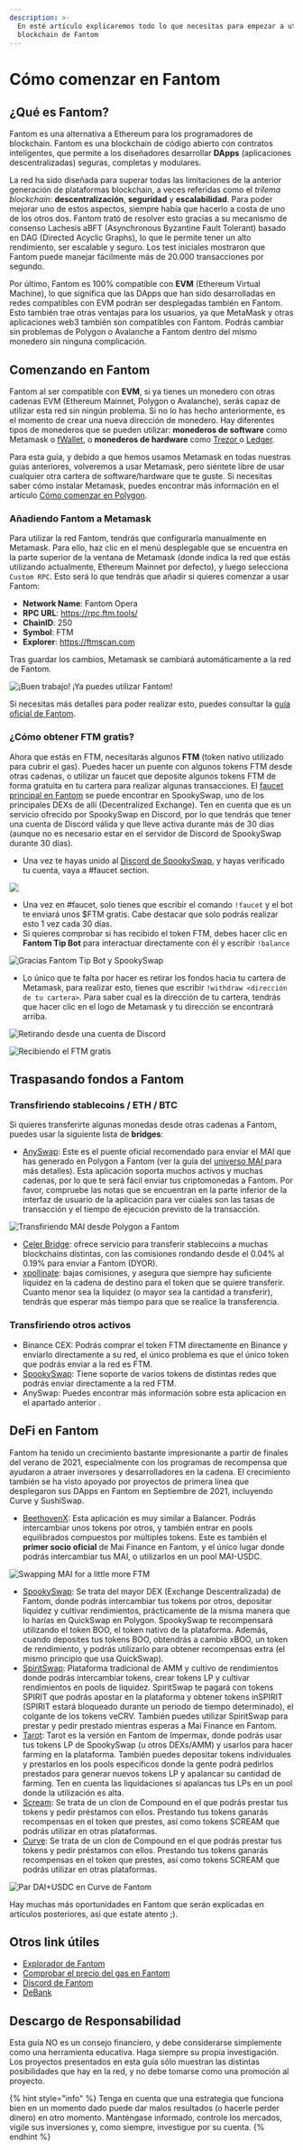 ```yaml
---
description: >-
  En esté artículo explicaremos todo lo que necesitas para empezar a utilizar la
  blockchain de Fantom
---
```


# Cómo comenzar en Fantom

## ¿Qué es Fantom?

Fantom es una alternativa a Ethereum para los programadores de blockchain. Fantom es una blockchain de código abierto con contratos inteligentes, que permite a los diseñadores desarrollar **DApps** (aplicaciones descentralizadas) seguras, completas y modulares.

La red ha sido diseñada para superar todas las limitaciones de la anterior generación de plataformas blockchain, a veces referidas como el _trilema blockchain_: **descentralización**, **seguridad** y **escalabilidad**. Para poder mejorar uno de estos aspectos, siempre había que hacerlo a costa de uno de los otros dos. Fantom trató de resolver esto gracias a su mecanismo de consenso Lachesis aBFT (Asynchronous Byzantine Fault Tolerant) basado en DAG (Directed Acyclic Graphs), lo que le permite tener un alto rendimiento, ser escalable y seguro. Los test iniciales mostraron que Fantom puede manejar fácilmente más de 20.000 transacciones por segundo.

Por último, Fantom es 100% compatible con **EVM** (Ethereum Virtual Machine), lo que significa que las DApps que han sido desarrolladas en redes compatibles con EVM podrán ser desplegadas también en Fantom. Esto también trae otras ventajas para los usuarios, ya que MetaMask y otras aplicaciones web3 también son compatibles con Fantom. Podrás cambiar sin problemas de Polygon o Avalanche a Fantom dentro del mismo monedero sin ninguna complicación.

## Comenzando en Fantom

Fantom al ser compatible con **EVM**, si ya tienes un monedero con otras cadenas EVM (Ethereum Mainnet, Polygon o Avalanche), serás capaz de utilizar esta red sin ningún problema. Si no lo has hecho anteriormente, es el momento de crear una nueva dirección de monedero. Hay diferentes tipos de monederos que se pueden utilizar: **monederos de software** como Metamask o [fWallet](https://pwawallet.fantom.network/#/), o **monederos de hardware** como [Trezor ](https://trezor.io/coins/)o [Ledger](https://fantom.foundation/blog/how-to-set-up-your-ledger-nano-s-x-with-fantom/?\_\_cf\_chl\_jschl\_tk\_\_=pmd\_yGSaskxM9Y.hIl5QLRLLktRbV9OAJvYIVHg5DDa6Pw0-1634317961-0-gqNtZGzNAlCjcnBszQiR).

Para esta guía, y debido a que hemos usamos Metamask en todas nuestras guías anteriores, volveremos a usar Metamask, pero siéntete libre de usar cualquier otra cartera de software/hardware que te guste. Si necesitas saber cómo instalar Metamask, puedes encontrar más información en el artículo [Cómo comenzar en Polygon](https://qidao-qimps.gitbook.io/mai-finance-tutorials/v/espanol/tutoriales-de-polygon/how-to-get-started-on-polygon).

### Añadiendo Fantom a Metamask

Para utilizar la red Fantom, tendrás que configurarla manualmente en Metamask. Para ello, haz clic en el menú desplegable que se encuentra en la parte superior de la ventana de Metamask (donde indica la red que estás utilizando actualmente, Ethereum Mainnet por defecto), y luego selecciona `Custom RPC`. Esto será lo que tendrás que añadir si quieres comenzar a usar Fantom:

* **Network Name**: Fantom Opera
* **RPC URL**: https://rpc.ftm.tools/
* **ChainID**: 250
* **Symbol**: FTM
* **Explorer**: https://ftmscan.com

Tras guardar los cambios, Metamask se cambiará automáticamente a la red de Fantom.

![¡Buen trabajo! ¡Ya puedes utilizar Fantom!](<../../.gitbook/assets/image (41).png>)

Si necesitas más detalles para poder realizar esto, puedes consultar la [guía oficial de Fantom](https://docs.fantom.foundation/tutorials/set-up-metamask).

### ¿Cómo obtener FTM gratis?

Ahora que estás en FTM, necesitarás algunos **FTM** (token nativo utilizado para cubrir el gas). Puedes hacer un puente con algunos tokens FTM desde otras cadenas, o utilizar un faucet que deposite algunos tokens FTM de forma gratuita en tu cartera para realizar algunas transacciones. El [faucet principal en Fantom](https://docs.spookyswap.finance/getting-started/how-to-get-fantom-gas) se puede encontrar en SpookySwap, uno de los principales DEXs de allí (Decentralized Exchange). Ten en cuenta que es un servicio ofrecido por SpookySwap en Discord, por lo que tendrás que tener una cuenta de Discord válida y que lleve activa durante más de 30 días (aunque no es necesario estar en el servidor de Discord de SpookySwap durante 30 días).

* Una vez te hayas unido al [Discord de SpookySwap](http://discord.gg/AqbsWsWDgn), y hayas verificado tu cuenta, vaya a #faucet section.

![](<../../.gitbook/assets/image (42).png>)

* Una vez en #faucet, solo tienes que escribir el comando `!faucet` y el bot te enviará unos $FTM gratis. Cabe destacar que solo podrás realizar esto 1 vez cada 30 días.
* Si quieres comprobar si has recibido el token FTM, debes hacer clic en **Fantom Tip Bot** para interactuar directamente con él y escribir `!balance`

![Gracias Fantom Tip Bot y SpookySwap](<../../.gitbook/assets/image (45).png>)

* Lo único que te falta por hacer es retirar los fondos hacia tu cartera de Metamask, para realizar esto, tienes que escribir `!withdraw <dirección de tu cartera>`. Para saber cual es la dirección de tu cartera, tendrás que hacer clic en el logo de Metamask y tu dirección se encontrará arriba.

![Retirando desde una cuenta de Discord](../../.gitbook/assets/ftm-faucet.png)

![Recibiendo el FTM gratis](../../.gitbook/assets/ftm-mm.png)

## Traspasando fondos a Fantom

### Transfiriendo stablecoins / ETH / BTC

Si quieres transferirte algunas monedas desde otras cadenas a Fantom, puedes usar la siguiente lista de **bridges**:

* [AnySwap](https://anyswap.exchange/#/bridge): Este es el puente oficial recomendado para enviar el MAI que has generado en Polygon a Fantom (ver la guía del [universo MAI ](https://qidao-qimps.gitbook.io/mai-finance-tutorials/v/espanol/universidade-de-mai/mai-metaverse)para más detalles). Esta aplicación soporta muchos activos y muchas cadenas, por lo que te será fácil enviar tus criptomonedas a Fantom. Por favor, compruebe las notas que se encuentran en la parte inferior de la interfaz de usuario de la aplicación para ver cúales son las tasas de transacción y el tiempo de ejecución previsto de la transacción.

![Transfiriendo MAI desde Polygon a Fantom](<../../.gitbook/assets/ftm\_anyswap (1) (1).png>)

* [Celer Bridge](https://cbridge.celer.network/#/): ofrece servicio para transferir stablecoins a muchas blockchains distintas, con las comisiones rondando desde el 0.04% al 0.19% para enviar a Fantom (DYOR).
* [xpollinate](https://www.xpollinate.io): bajas comisiones, y asegura que siempre hay suficiente liquidez en la cadena de destino para el token que se quiere transferir. Cuanto menor sea la liquidez (o mayor sea la cantidad a transferir), tendrás que esperar más tiempo para que se realice la transferencia.

### Transfiriendo otros activos

* Binance CEX: Podrás comprar el token FTM directamente en Binance y enviarlo directamente a su red, el único problema es que el único token que podrás enviar a la red es FTM.
* [SpookySwap](https://spookyswap.finance/bridge): Tiene soporte de varios tokens de distintas redes que podrás enviar directamente a la red FTM.
* AnySwap: Puedes encontrar más información sobre esta aplicacion en el apartado anterior .

## DeFi en Fantom

Fantom ha tenido un crecimiento bastante impresionante a partir de finales del verano de 2021, especialmente con los programas de recompensa que ayudaron a atraer inversores y desarrolladores en la cadena. El crecimiento también se ha visto apoyado por proyectos de primera línea que desplegaron sus DApps en Fantom en Septiembre de 2021, incluyendo Curve y SushiSwap.

* [BeethovenX](https://app.beethovenx.io/#/): Esta aplicación es muy similar a Balancer. Podrás intercambiar unos tokens por otros, y también entrar en pools equilibrados compuestos por múltiples tokens. Este es también el **primer socio oficial** de Mai Finance en Fantom, y el único lugar donde podrás intercambiar tus MAI, o utilizarlos en un pool MAI-USDC.

![Swapping MAI for a little more FTM](<../../.gitbook/assets/image (44).png>)

* [SpookySwap](https://spookyswap.finance): Se trata del mayor DEX (Exchange Descentralizada) de Fantom, donde podrás intercambiar tus tokens por otros, depositar liquidez y cultivar rendimientos, prácticamente de la misma manera que lo harías en QuickSwap en Polygon. SpookySwap te recompensará utilizando el token BOO, el token nativo de la plataforma. Además, cuando deposites tus tokens BOO, obtendrás a cambio xBOO, un token de rendimiento, y podrás utilizarlo para obtener recompensas extra (el mismo principio que usa QuickSwap).
* [SpiritSwap](https://app.spiritswap.finance): Plataforma tradicional de AMM y cultivo de rendimientos donde podrás intercambiar tokens, crear tokens LP y cultivar rendimientos en pools de liquidez. SpiritSwap te pagará con tokens SPIRIT que podrás apostar en la plataforma y obtener tokens inSPIRIT (SPIRIT estará bloqueado durante un periodo de tiempo determinado), el colgante de los tokens veCRV. También puedes utilizar SpiritSwap para prestar y pedir prestado mientras esperas a Mai Finance en Fantom.
* [Tarot](https://www.tarot.to): Tarot es la versión en Fantom de Impermax, donde podrás usar tus tokens LP de SpookySwap (u otros DEXs/AMM) y usarlos para hacer farming en la plataforma. También puedes depositar tokens individuales y prestarlos en los pools específicos donde la gente podrá pedirlos prestados para generar nuevos tokens LP y apalancar su cantidad de farming. Ten en cuenta las liquidaciones si apalancas tus LPs en un pool donde la utilización es alta.
* [Scream](https://scream.sh): Se trata de un clon de Compound en el que podrás prestar tus tokens y pedir préstamos con ellos. Prestando tus tokens ganarás recompensas en el token que prestes, así como tokens SCREAM que podrás utilizar en otras plataformas.
* [Curve](how-to-get-started-on-fantom.md#bridging-stable-coins-eth-btc): Se trata de un clon de Compound en el que podrás prestar tus tokens y pedir préstamos con ellos. Prestando tus tokens ganarás recompensas en el token que prestes, así como tokens SCREAM que podrás utilizar en otras plataformas.

![Par DAI+USDC en Curve de Fantom](../../.gitbook/assets/ftm-crv.png)

Hay muchas más oportunidades en Fantom que serán explicadas en artículos posteriores, asi que estate atento ;).

## Otros link útiles

* [Explorador de Fantom](https://explorer.fantom.network)
* [Comprobar el precio del gas en Fantom](https://ftmscan.com/gastracker)
* [Discord de Fantom](how-to-get-started-on-fantom.md#ftm-faucet)
* [DeBank](https://debank.com)

## Descargo de Responsabilidad

Esta guía NO es un consejo financiero, y debe considerarse simplemente como una herramienta educativa. Haga siempre su propia investigación. Los proyectos presentados en esta guía sólo muestran las distintas posibilidades que hay en la red, y no debe tomarse como una promoción al proyecto.

{% hint style="info" %}
Tenga en cuenta que una estrategia que funciona bien en un momento dado puede dar malos resultados (o hacerle perder dinero) en otro momento. Manténgase informado, controle los mercados, vigile sus inversiones y, como siempre, investigue por su cuenta.
{% endhint %}
